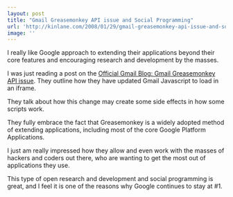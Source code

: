 ```yaml
---
layout: post
title: "Gmail Greasemonkey API issue and Social Programming"
url: 'http://kinlane.com/2008/01/29/gmail-greasemonkey-api-issue-and-social-programming/'
image: ''
---
```


I really like Google approach to extending their applications beyond their core features and encouraging research and development by the masses.

I was just reading a post on the [Official Gmail Blog: Gmail Greasemonkey API issue][1]. They outline how they have updated Gmail Javascript to load in an iframe.

They talk about how this change may create some side effects in how some scripts work.

They fully embrace the fact that Greasemonkey is a widely adopted method of extending applications, including most of the core Google Platform Applications.

I just am really impressed how they allow and even work with the masses of hackers and coders out there, who are wanting to get the most out of applications they use.

This type of open research and development and social programming is great, and I feel it is one of the reasons why Google continues to stay at #1.

   [1]: http://gmailblog.blogspot.com/2008/01/gmailgreasemonkey-api-issue.html
